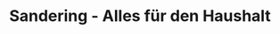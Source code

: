 ---
title: "Sandering - Alles für den Haushalt"
url: /bramsche/sandering-alles-fuer-den-haushalt/
shop: Haushaltsartikel
---